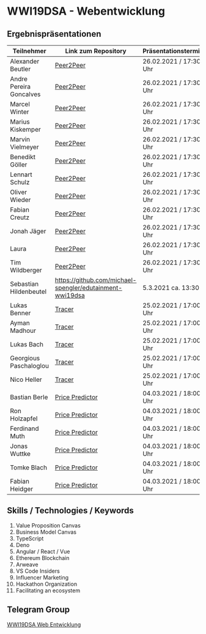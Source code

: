 # WWI19DSA - Webentwicklung

## Ergebnispräsentationen

| Teilnehmer | Link zum Repository | Präsentationstermin | Punkte | Note |
|-----------------|----------|----------|----------|----------|
| Alexander Beutler | [Peer2Peer](https://github.com/michael-spengler/peer2peer-wwi19dsa) | 26.02.2021 / 17:30 Uhr | ? | 1,4 |
| Andre Pereira Goncalves | [Peer2Peer](https://github.com/michael-spengler/peer2peer-wwi19dsa) | 26.02.2021 / 17:30 Uhr | ? | 1,4 |
| Marcel Winter | [Peer2Peer](https://github.com/michael-spengler/peer2peer-wwi19dsa) | 26.02.2021 / 17:30 Uhr | ? | 1,4 |
| Marius Kiskemper | [Peer2Peer](https://github.com/michael-spengler/peer2peer-wwi19dsa) | 26.02.2021 / 17:30 Uhr | ? | 1,4 |
| Marvin Vielmeyer | [Peer2Peer](https://github.com/michael-spengler/peer2peer-wwi19dsa) | 26.02.2021 / 17:30 Uhr | ? | 1,5 |
| Benedikt Göller | [Peer2Peer](https://github.com/michael-spengler/peer2peer-wwi19dsa) | 26.02.2021 / 17:30 Uhr | ? | 1,5 |
| Lennart Schulz | [Peer2Peer](https://github.com/michael-spengler/peer2peer-wwi19dsa) | 26.02.2021 / 17:30 Uhr | ? | 1,5 |
| Oliver Wieder | [Peer2Peer](https://github.com/michael-spengler/peer2peer-wwi19dsa) | 26.02.2021 / 17:30 Uhr | ? | 1,5 |
| Fabian Creutz | [Peer2Peer](https://github.com/michael-spengler/peer2peer-wwi19dsa) | 26.02.2021 / 17:30 Uhr | ? | 1,6 |
| Jonah Jäger | [Peer2Peer](https://github.com/michael-spengler/peer2peer-wwi19dsa) | 26.02.2021 / 17:30 Uhr | ? | 1,6 |
| Laura | [Peer2Peer](https://github.com/michael-spengler/peer2peer-wwi19dsa) | 26.02.2021 / 17:30 Uhr | ? | 1,6 |
| Tim Wildberger | [Peer2Peer](https://github.com/michael-spengler/peer2peer-wwi19dsa) | 26.02.2021 / 17:30 Uhr | ? | 1,6 |
| Sebastian Hildenbeutel | https://github.com/michael-spengler/edutainment-wwi19dsa | 5.3.2021 ca. 13:30 | ? | 1,6 |
| Lukas Benner | [Tracer](https://github.com/michael-spengler/Tracer-wwi19dsa) | 25.02.2021 / 17:00 Uhr | ? | 1.0 | 
| Ayman Madhour | [Tracer](https://github.com/michael-spengler/Tracer-wwi19dsa) | 25.02.2021 / 17:00 Uhr | ? | 1.0 |
| Lukas Bach | [Tracer](https://github.com/michael-spengler/Tracer-wwi19dsa) | 25.02.2021 / 17:00 Uhr | ? | 1.0 |
| Georgious Paschaloglou | [Tracer](https://github.com/michael-spengler/Tracer-wwi19dsa) | 25.02.2021 / 17:00 Uhr | ? | 1.0 |
| Nico Heller | [Tracer](https://github.com/michael-spengler/Tracer-wwi19dsa) | 25.02.2021 / 17:00 Uhr | ? | 1.0 |
| Bastian Berle | [Price Predictor](https://github.com/michael-spengler/price-predictor-wwi19dsa) | 04.03.2021 / 18:00 Uhr | ? | 1.0 |
| Ron Holzapfel | [Price Predictor](https://github.com/michael-spengler/price-predictor-wwi19dsa) | 04.03.2021 / 18:00 Uhr | ? | 1.0 |
| Ferdinand Muth | [Price Predictor](https://github.com/michael-spengler/price-predictor-wwi19dsa) | 04.03.2021 / 18:00 Uhr | ? | 1.0 |
| Jonas Wuttke | [Price Predictor](https://github.com/michael-spengler/price-predictor-wwi19dsa) | 04.03.2021 / 18:00 Uhr | ? | 1.0 |
| Tomke Blach | [Price Predictor](https://github.com/michael-spengler/price-predictor-wwi19dsa) | 04.03.2021 / 18:00 Uhr | ? | 1.0 |
| Fabian Heidger | [Price Predictor](https://github.com/michael-spengler/price-predictor-wwi19dsa) | 04.03.2021 / 18:00 Uhr | ? | 1.0 |


## Skills / Technologies / Keywords
1. Value Proposition Canvas
2. Business Model Canvas
3. TypeScript
4. Deno 
5. Angular / React / Vue
6. Ethereum Blockchain
7. Arweave
8. VS Code Insiders
9. Influencer Marketing 
10. Hackathon Organization
11. Facilitating an ecosystem 


## Telegram Group
[WWI19DSA Web Entwicklung](https://t.me/joinchat/CocyExMkogESIzc0mg2XFg)


